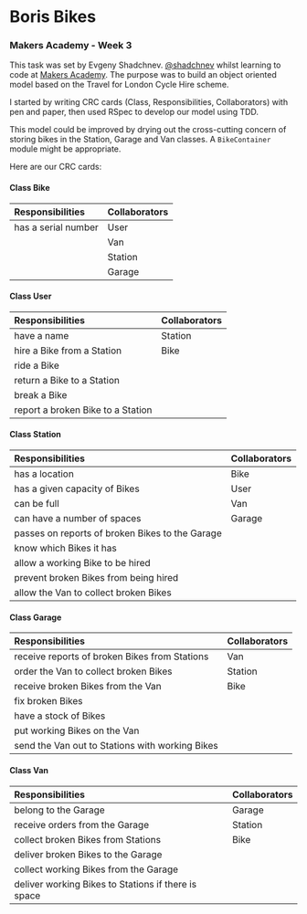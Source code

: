 Boris Bikes
===========

### Makers Academy - Week 3

This task was set by Evgeny Shadchnev. 
[@shadchnev](http://twitter.com/shadchnev) whilst learning to code at
[Makers Academy](http://www.makersacademy.com). The purpose was to build
an object oriented model based on the Travel for London Cycle Hire scheme.

I started by writing CRC cards (Class, Responsibilities, Collaborators) with pen and paper,
then used RSpec to develop our model using TDD.

This model could be improved by drying out the cross-cutting concern of
storing bikes in the Station, Garage and Van classes. A `BikeContainer` module might
be appropriate.

Here are our CRC cards:

#### Class Bike

| Responsibilities     | Collaborators |
| :------------------- | :------------ |
| has a serial number  | User          |
|                      | Van           |
|                      | Station       |
|                      | Garage        |

#### Class User

| Responsibilities                   | Collaborators |
| :--------------------------------- | :------------ |
| have a name                        | Station       |
| hire a Bike from a Station         | Bike          |
| ride a Bike                        |               |
| return a Bike to a Station         |               |
| break a Bike                       |               |
| report a broken Bike to a Station  |               |

#### Class Station

| Responsibilities                                 | Collaborators |
| :----------------------------------------------- | :------------ |
| has a location                                   | Bike          |
| has a given capacity of Bikes                    | User          |
| can be full                                      | Van           |
| can have a number of spaces                      | Garage        |
| passes on reports of broken Bikes to the Garage  |               |
| know which Bikes it has                          |               |
| allow a working Bike to be hired                 |               |
| prevent broken Bikes from being hired            |               |
| allow the Van to collect broken Bikes            |               |

#### Class Garage

| Responsibilities                                 | Collaborators |
| :----------------------------------------------- | :------------ |
| receive reports of broken Bikes from Stations    | Van           |
| order the Van to collect broken Bikes            | Station       |
| receive broken Bikes from the Van                | Bike          |
| fix broken Bikes                                 |               |
| have a stock of Bikes                            |               |
| put working Bikes on the Van                     |               |
| send the Van out to Stations with working Bikes  |               |

#### Class Van

| Responsibilities                                     | Collaborators |
| :--------------------------------------------------- | :------------ |
| belong to the Garage                                 | Garage        | 
| receive orders from the Garage                       | Station       |
| collect broken Bikes from Stations                   | Bike          |
| deliver broken Bikes to the Garage                   |               |
| collect working Bikes from the Garage                |               |
| deliver working Bikes to Stations if there is space  |               |
